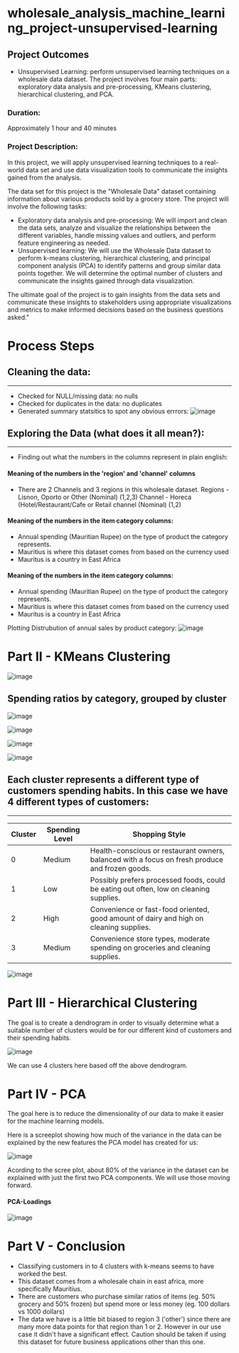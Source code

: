 # wholesale_analysis_machine_learning_project-unsupervised-learning

## Project Outcomes
- Unsupervised Learning: perform unsupervised learning techniques on a wholesale data dataset. The project involves four main parts: exploratory data analysis and pre-processing, KMeans clustering, hierarchical clustering, and PCA.
### Duration:
Approximately 1 hour and 40 minutes
### Project Description:
In this project, we will apply unsupervised learning techniques to a real-world data set and use data visualization tools to communicate the insights gained from the analysis.

The data set for this project is the "Wholesale Data" dataset containing information about various products sold by a grocery store.
The project will involve the following tasks:

-	Exploratory data analysis and pre-processing: We will import and clean the data sets, analyze and visualize the relationships between the different variables, handle missing values and outliers, and perform feature engineering as needed.
-	Unsupervised learning: We will use the Wholesale Data dataset to perform k-means clustering, hierarchical clustering, and principal component analysis (PCA) to identify patterns and group similar data points together. We will determine the optimal number of clusters and communicate the insights gained through data visualization.

The ultimate goal of the project is to gain insights from the data sets and communicate these insights to stakeholders using appropriate visualizations and metrics to make informed decisions based on the business questions asked."

# Process Steps
## Cleaning the data:

---
- Checked for NULL/missing data: no nulls
- Checked for duplicates in the data: no duplicates
- Generated summary statsitics to spot any obvious errrors:
![image](https://github.com/Christopher-DSA/Unsupervised-Learning-Project/assets/132075292/f5ad5388-e8ea-4b9c-b255-a5373dbf648e)
  
## Exploring the Data (what does it all mean?):

---

- Finding out what the numbers in the columns represent in plain english:

####  Meaning of the numbers in the 'region' and 'channel' columns
- There are 2 Channels and 3 regions in this wholesale dataset.
Regions - Lisnon, Oporto or Other (Nominal) (1,2,3)
Channel - Horeca (Hotel/Restaurant/Cafe or Retail channel (Nominal) (1,2)

#### Meaning of the numbers in the item category columns:
- Annual spending (Mauritian Rupee) on the type of product the category represents.
- Mauritius is where this dataset comes from based on the currency used
- Mauritus is a country in East Africa

 #### Meaning of the numbers in the item category columns:

- Annual spending (Mauritian Rupee) on the type of product the category represents.
- Mauritius is where this dataset comes from based on the currency used
- Mauritus is a country in East Africa

Plotting Distrubution of annual sales by product category:
![image](https://github.com/Christopher-DSA/Unsupervised-Learning-Project/assets/132075292/eed086e1-8da2-467d-b217-15b6cdbf5727)

# Part II - KMeans Clustering
![image](https://github.com/Christopher-DSA/Unsupervised-Learning-Project/assets/132075292/d9471382-88a6-4074-ae43-da654194db22)


## Spending ratios by category, grouped by cluster
![image](https://github.com/Christopher-DSA/Unsupervised-Learning-Project/assets/132075292/9385a267-39fa-4a2e-824f-184363288b9c)

![image](https://github.com/Christopher-DSA/Unsupervised-Learning-Project/assets/132075292/6278356c-f390-430e-bf33-edf66b2d98bd)

![image](https://github.com/Christopher-DSA/Unsupervised-Learning-Project/assets/132075292/6a5e5a6a-ba22-4362-b287-21e32e7448d5)

![image](https://github.com/Christopher-DSA/Unsupervised-Learning-Project/assets/132075292/4e3c1589-61c0-40b8-9d05-0cfc5d0a9e9a)

## Each cluster represents a different type of customers spending habits. In this case we have 4 different types of customers:
---

| Cluster | Spending Level  | Shopping Style                                                                                      |
|---------|-----------------|-----------------------------------------------------------------------------------------------------|
| 0       | Medium            | Health-conscious or restaurant owners, balanced with a focus on fresh produce and frozen goods.      |
| 1       | Low             | Possibly prefers processed foods, could be eating out often, low on cleaning supplies.                |
| 2       | High        | Convenience or fast-food oriented, good amount of dairy and high on cleaning supplies.                |
| 3       | Medium            | Convenience store types, moderate spending on groceries and cleaning supplies.                        |


![image](https://github.com/Christopher-DSA/Unsupervised-Learning-Project/assets/132075292/2d71f379-5c84-4bd9-80c5-a94f60ba8e43)


# Part III - Hierarchical Clustering 

The goal is to create a dendrogram in order to visually determine what a suitable number of clusters would be for our different kind of customers and their spending habits.

![image](https://github.com/Christopher-DSA/Unsupervised-Learning-Project/assets/132075292/32c83578-b4f5-436a-a917-ea5c7c18fced)

We can use 4 clusters here based off the above dendrogram.

# Part IV - PCA

The goal here is to reduce the dimensionality of our data to make it easier for the machine learning models.

Here is a screeplot showing how much of the variance in the data can be explained by the new features the PCA model has created for us:

![image](https://github.com/Christopher-DSA/Unsupervised-Learning-Project/assets/132075292/ccf6c540-02dc-4f1c-8cfe-1ede2d4e867e)

Acording to the scree plot, about 80% of the variance in the dataset can be explained with just the first two PCA components. We will use those moving forward.

#### PCA-Loadings
![image](https://github.com/Christopher-DSA/Unsupervised-Learning-Project/assets/132075292/d056759c-0c6c-4808-a297-1f32c8eb9b7d)


# Part V - Conclusion

- Classifying customers in to 4 clusters with k-means seems to have worked the best.
- This dataset comes from a wholesale chain in east africa, more specifically Mauritius.
- There are customers who purchase similar ratios of items (eg. 50% grocery and 50% frozen) but spend more or less money (eg. 100 dollars vs 1000 dollars)
- The data we have is a little bit biased to region 3 ('other') since there are many more data points for that region than 1 or 2. However in our use case it didn't have a significant effect. Caution should be taken if using this dataset for future business applications other than this one.
